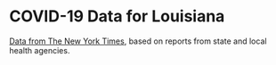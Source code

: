 # COVID-19 Data for Louisiana

[Data from The New York Times](https://www.nytimes.com/interactive/2020/us/coronavirus-us-cases.html), based on reports from state and local health agencies.
